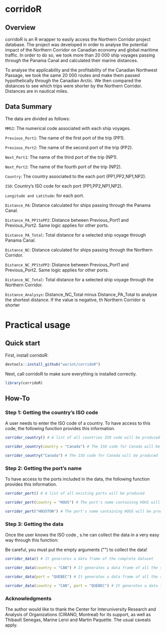 
<!-- README.md is generated from README.Rmd. Please edit that file -->

# corridoR

<!-- badges: start -->
<!-- badges: end -->

## Overview

corridoR is an R wrapper to easily access the Northern Corridor project
database. The project was developed in order to analyse the potential
impact of the Northern Corridor on Canadian economy and global maritime
traffic. In order to do so, we took more than 20 000 ship voyages
passing through the Panama Canal and calculated their marine distances.

To analyse the applicability and the profitability of the Canadian
Northwest Passage, we took the same 20 000 routes and make them passed
hypothetically through the Canadian Arctic. We then compared the
distances to see which trips were shorter by the Northern Corridor.
Distances are in nautical miles.

## Data Summary

The data are divided as follows:

`MMSI`: The numerical code associated with each ship voyages.

`Previous_Port1`: The name of the first port of the trip (PP1).

`Previous_Port2`: The name of the second port of the trip (PP2).

`Next_Port1`: The name of the third port of the trip (NP1).

`Next_Port2`: The name of the fourth port of the trip (NP2).

`Country`: The country associated to the each port (PP1,PP2,NP1,NP2).

`ISO`: Country’s ISO code for each port (PP1,PP2,NP1,NP2).

`Longitude and Latitude`: for each port.

`Distance_PA`: Distance calculated for ships passing through the Panama
Canal.

`Distance_PA_PP1toPP2`: Distance between Previous\_Port1 and
Previous\_Port2. Same logic applies for other ports.

`Distance_PA_Total`: Total distance for a selected ship voyage through
Panama Canal.

`Distance_NC`: Distance calculated for ships passing through the
Northern Corridor.

`Distance_NC_PP1toPP2`: Distance between Previous\_Port1 and
Previous\_Port2. Same logic applies for other ports.

`Distance_NC_Total`: Total distance for a selected ship voyage through
the Northern Corridor.

`Distance_Analysys`: Distance\_NC\_Total minus Distance\_PA\_Total to
analyse the shortest distance. If the value is negative, th Northern
Corridor is shorter

# Practical usage

## Quick start

First, install corridoR:

``` r
devtools::install_github("warint/corridoR")
```

Next, call corridoR to make sure everything is installed correctly.

``` r
library(corridoR)
```

## How-To

### Step 1: Getting the country’s ISO code

A user needs to enter the ISO code of a country. To have access to this
code, the following function provides this information.

``` r
corridor_country() # A list of all countries ISO code will be produced

corridor_country(country = "Canada") # The ISO code for Canada will be produced

corridor_country("Canada") # The ISO code for Canada will be produced
```

### Step 2: Getting the port’s name

To have access to the ports included in the data, the following function
provides this information.

``` r
corridor_port() # A list of all existing ports will be produced

corridor_port(country = "HOUS") # The port's name containing HOUS will be produced

corridor_port("HOUSTON") # The port's name containing HOUS will be produced
```

### Step 3: Getting the data

Once the user knows the ISO code , s.he can collect the data in a very
easy way through this function:

Be careful, you must put the empty arguments ("") to collect the data!

``` r
corridor_data() # It generates a data frame of the complete dataset

corridor_data(country = "CAN") # It generates a data frame of all the ships voyages containing a Canadian port

corridor_data(port = "QUEBEC") # It generates a data frame of all the ships voyages containing Houston.

corridor_data(country = "CAN", port = "QUEBEC") # It generates a data frame of all the ships voyages containing the country Canada and the port Quebec.
```

### Acknowledgments

The author would like to thank the Center for Interuniversity Research
and Analysis of Organizations (CIRANO, Montreal) for its support, as
well as Thibault Senegas, Marine Leroi and Martin Paquette. The usual
caveats apply.

